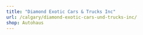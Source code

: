 ```yaml
---
title: "Diamond Exotic Cars & Trucks Inc"
url: /calgary/diamond-exotic-cars-und-trucks-inc/
shop: Autohaus
---
```

